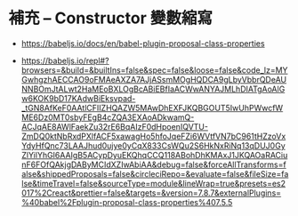 # 補充 – Constructor 變數縮寫
- https://babeljs.io/docs/en/babel-plugin-proposal-class-properties

- https://babeljs.io/repl#?browsers=&build=&builtIns=false&spec=false&loose=false&code_lz=MYGwhgzhAECCAO9oFMAeAXZA7AJjASsmMOgHQDCA9gLbyVbbrQDeAUNNBOmJtALwt2HaMEoBXLOgBcABiEBfIaACWwANYAJMLhDIATgAoAlGw6KOK9bD17KAdwBiEksvpad-_tGN8AfKeF0AAtlCFIIZHQAZW5MAwDhEXFJKQBGOUT5IwUhPWwcfWME6Dz0MT0sbyFEgB4cZQA3EXAoADkwamQ-ACJqAE8AWlFaekZu32rE6BqAIzF0dHpoenIQVTU-ZmDQ0ktNbRxdPXlfACF5xawagHo5hfoJqeFZi6WVtfVN7bC961tHZzoVxYdyHfQnc73LAAJhud0ujye0yCqX833CsWQu2S6HkNxRiNq13qDUJ0GyZlYilYhGI6AAIgB5ACypDyuEKQhqCCQ118ABohDhKMAxJ1JKQAOaRACiunF6FOfQAkjgDAByMCIdXZIwAbiAA&debug=false&forceAllTransforms=false&shippedProposals=false&circleciRepo=&evaluate=false&fileSize=false&timeTravel=false&sourceType=module&lineWrap=true&presets=es2017%2Creact&prettier=false&targets=&version=7.8.7&externalPlugins=%40babel%2Fplugin-proposal-class-properties%407.5.5